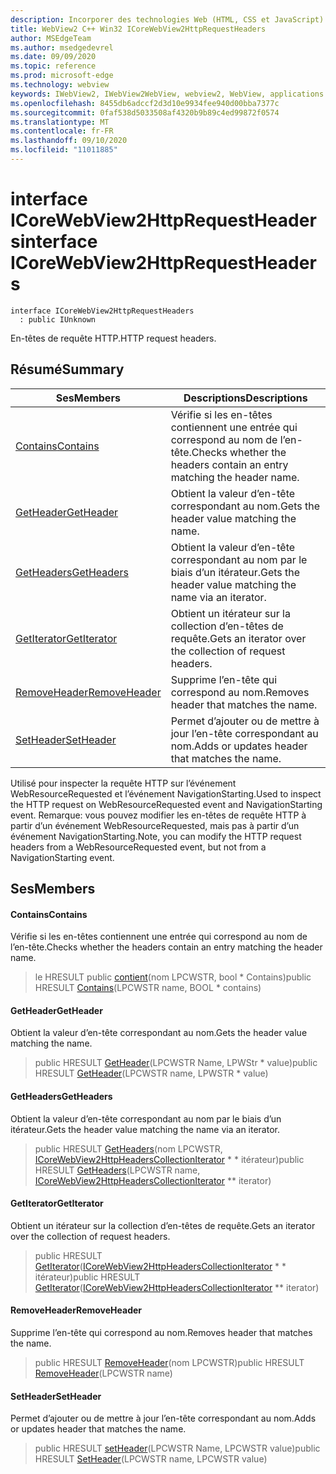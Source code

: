 ```yaml
---
description: Incorporer des technologies Web (HTML, CSS et JavaScript) dans vos applications natives avec le contrôle Microsoft Edge WebView2
title: WebView2 C++ Win32 ICoreWebView2HttpRequestHeaders
author: MSEdgeTeam
ms.author: msedgedevrel
ms.date: 09/09/2020
ms.topic: reference
ms.prod: microsoft-edge
ms.technology: webview
keywords: IWebView2, IWebView2WebView, webview2, WebView, applications Win32, Win32, Edge, ICoreWebView2, ICoreWebView2Controller, contrôle de navigateur, html Edge, ICoreWebView2HttpRequestHeaders
ms.openlocfilehash: 8455db6adccf2d3d10e9934fee940d00bba7377c
ms.sourcegitcommit: 0faf538d5033508af4320b9b89c4ed99872f0574
ms.translationtype: MT
ms.contentlocale: fr-FR
ms.lasthandoff: 09/10/2020
ms.locfileid: "11011885"
---
```

# <span data-ttu-id="38f62-104">interface ICoreWebView2HttpRequestHeaders</span><span class="sxs-lookup"><span data-stu-id="38f62-104">interface ICoreWebView2HttpRequestHeaders</span></span> 

```
interface ICoreWebView2HttpRequestHeaders
  : public IUnknown
```

<span data-ttu-id="38f62-105">En-têtes de requête HTTP.</span><span class="sxs-lookup"><span data-stu-id="38f62-105">HTTP request headers.</span></span>

## <span data-ttu-id="38f62-106">Résumé</span><span class="sxs-lookup"><span data-stu-id="38f62-106">Summary</span></span>

 <span data-ttu-id="38f62-107">Ses</span><span class="sxs-lookup"><span data-stu-id="38f62-107">Members</span></span>                        | <span data-ttu-id="38f62-108">Descriptions</span><span class="sxs-lookup"><span data-stu-id="38f62-108">Descriptions</span></span>
--------------------------------|---------------------------------------------
[<span data-ttu-id="38f62-109">Contains</span><span class="sxs-lookup"><span data-stu-id="38f62-109">Contains</span></span>](#contains) | <span data-ttu-id="38f62-110">Vérifie si les en-têtes contiennent une entrée qui correspond au nom de l’en-tête.</span><span class="sxs-lookup"><span data-stu-id="38f62-110">Checks whether the headers contain an entry matching the header name.</span></span>
[<span data-ttu-id="38f62-111">GetHeader</span><span class="sxs-lookup"><span data-stu-id="38f62-111">GetHeader</span></span>](#getheader) | <span data-ttu-id="38f62-112">Obtient la valeur d’en-tête correspondant au nom.</span><span class="sxs-lookup"><span data-stu-id="38f62-112">Gets the header value matching the name.</span></span>
[<span data-ttu-id="38f62-113">GetHeaders</span><span class="sxs-lookup"><span data-stu-id="38f62-113">GetHeaders</span></span>](#getheaders) | <span data-ttu-id="38f62-114">Obtient la valeur d’en-tête correspondant au nom par le biais d’un itérateur.</span><span class="sxs-lookup"><span data-stu-id="38f62-114">Gets the header value matching the name via an iterator.</span></span>
[<span data-ttu-id="38f62-115">GetIterator</span><span class="sxs-lookup"><span data-stu-id="38f62-115">GetIterator</span></span>](#getiterator) | <span data-ttu-id="38f62-116">Obtient un itérateur sur la collection d’en-têtes de requête.</span><span class="sxs-lookup"><span data-stu-id="38f62-116">Gets an iterator over the collection of request headers.</span></span>
[<span data-ttu-id="38f62-117">RemoveHeader</span><span class="sxs-lookup"><span data-stu-id="38f62-117">RemoveHeader</span></span>](#removeheader) | <span data-ttu-id="38f62-118">Supprime l’en-tête qui correspond au nom.</span><span class="sxs-lookup"><span data-stu-id="38f62-118">Removes header that matches the name.</span></span>
[<span data-ttu-id="38f62-119">SetHeader</span><span class="sxs-lookup"><span data-stu-id="38f62-119">SetHeader</span></span>](#setheader) | <span data-ttu-id="38f62-120">Permet d’ajouter ou de mettre à jour l’en-tête correspondant au nom.</span><span class="sxs-lookup"><span data-stu-id="38f62-120">Adds or updates header that matches the name.</span></span>

<span data-ttu-id="38f62-121">Utilisé pour inspecter la requête HTTP sur l’événement WebResourceRequested et l’événement NavigationStarting.</span><span class="sxs-lookup"><span data-stu-id="38f62-121">Used to inspect the HTTP request on WebResourceRequested event and NavigationStarting event.</span></span> <span data-ttu-id="38f62-122">Remarque: vous pouvez modifier les en-têtes de requête HTTP à partir d’un événement WebResourceRequested, mais pas à partir d’un événement NavigationStarting.</span><span class="sxs-lookup"><span data-stu-id="38f62-122">Note, you can modify the HTTP request headers from a WebResourceRequested event, but not from a NavigationStarting event.</span></span>

## <span data-ttu-id="38f62-123">Ses</span><span class="sxs-lookup"><span data-stu-id="38f62-123">Members</span></span>

#### <span data-ttu-id="38f62-124">Contains</span><span class="sxs-lookup"><span data-stu-id="38f62-124">Contains</span></span> 

<span data-ttu-id="38f62-125">Vérifie si les en-têtes contiennent une entrée qui correspond au nom de l’en-tête.</span><span class="sxs-lookup"><span data-stu-id="38f62-125">Checks whether the headers contain an entry matching the header name.</span></span>

> <span data-ttu-id="38f62-126">le HRESULT public [contient](#contains)(nom LPCWSTR, bool \* Contains)</span><span class="sxs-lookup"><span data-stu-id="38f62-126">public HRESULT [Contains](#contains)(LPCWSTR name, BOOL \* contains)</span></span>

#### <span data-ttu-id="38f62-127">GetHeader</span><span class="sxs-lookup"><span data-stu-id="38f62-127">GetHeader</span></span> 

<span data-ttu-id="38f62-128">Obtient la valeur d’en-tête correspondant au nom.</span><span class="sxs-lookup"><span data-stu-id="38f62-128">Gets the header value matching the name.</span></span>

> <span data-ttu-id="38f62-129">public HRESULT [GetHeader](#getheader)(LPCWSTR Name, LPWStr \* value)</span><span class="sxs-lookup"><span data-stu-id="38f62-129">public HRESULT [GetHeader](#getheader)(LPCWSTR name, LPWSTR \* value)</span></span>

#### <span data-ttu-id="38f62-130">GetHeaders</span><span class="sxs-lookup"><span data-stu-id="38f62-130">GetHeaders</span></span> 

<span data-ttu-id="38f62-131">Obtient la valeur d’en-tête correspondant au nom par le biais d’un itérateur.</span><span class="sxs-lookup"><span data-stu-id="38f62-131">Gets the header value matching the name via an iterator.</span></span>

> <span data-ttu-id="38f62-132">public HRESULT [GetHeaders](#getheaders)(nom LPCWSTR, [ICoreWebView2HttpHeadersCollectionIterator](icorewebview2httpheaderscollectioniterator.md) \* \* itérateur)</span><span class="sxs-lookup"><span data-stu-id="38f62-132">public HRESULT [GetHeaders](#getheaders)(LPCWSTR name, [ICoreWebView2HttpHeadersCollectionIterator](icorewebview2httpheaderscollectioniterator.md) \*\* iterator)</span></span>

#### <span data-ttu-id="38f62-133">GetIterator</span><span class="sxs-lookup"><span data-stu-id="38f62-133">GetIterator</span></span> 

<span data-ttu-id="38f62-134">Obtient un itérateur sur la collection d’en-têtes de requête.</span><span class="sxs-lookup"><span data-stu-id="38f62-134">Gets an iterator over the collection of request headers.</span></span>

> <span data-ttu-id="38f62-135">public HRESULT [GetIterator](#getiterator)([ICoreWebView2HttpHeadersCollectionIterator](icorewebview2httpheaderscollectioniterator.md) \* \* itérateur)</span><span class="sxs-lookup"><span data-stu-id="38f62-135">public HRESULT [GetIterator](#getiterator)([ICoreWebView2HttpHeadersCollectionIterator](icorewebview2httpheaderscollectioniterator.md) \*\* iterator)</span></span>

#### <span data-ttu-id="38f62-136">RemoveHeader</span><span class="sxs-lookup"><span data-stu-id="38f62-136">RemoveHeader</span></span> 

<span data-ttu-id="38f62-137">Supprime l’en-tête qui correspond au nom.</span><span class="sxs-lookup"><span data-stu-id="38f62-137">Removes header that matches the name.</span></span>

> <span data-ttu-id="38f62-138">public HRESULT [RemoveHeader](#removeheader)(nom LPCWSTR)</span><span class="sxs-lookup"><span data-stu-id="38f62-138">public HRESULT [RemoveHeader](#removeheader)(LPCWSTR name)</span></span>

#### <span data-ttu-id="38f62-139">SetHeader</span><span class="sxs-lookup"><span data-stu-id="38f62-139">SetHeader</span></span> 

<span data-ttu-id="38f62-140">Permet d’ajouter ou de mettre à jour l’en-tête correspondant au nom.</span><span class="sxs-lookup"><span data-stu-id="38f62-140">Adds or updates header that matches the name.</span></span>

> <span data-ttu-id="38f62-141">public HRESULT [setHeader](#setheader)(LPCWSTR Name, LPCWSTR value)</span><span class="sxs-lookup"><span data-stu-id="38f62-141">public HRESULT [SetHeader](#setheader)(LPCWSTR name, LPCWSTR value)</span></span>

